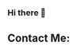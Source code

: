 ### Hi there 👋

## Contact Me:
<a href="https://www.linkedin.com/in/eduardo-seije-99370a87/" target="_blank">
<link rel="stylesheet" href="https://cdn.jsdelivr.net/gh/devicons/devicon@v2.12.0/devicon.min.css" />
</a>
